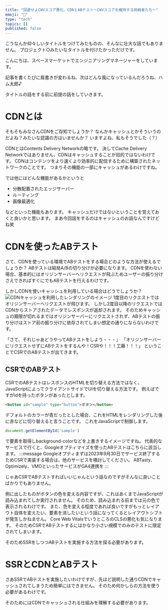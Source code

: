 ```yaml
---
title: "回避せよCWVスコア悪化、CDNとABテスト〜CWVスコアを維持する挑戦者たち〜"
emoji: "🦔"
type: "tech"
topics: []
published: false
---
```


こうなんか仰々しいタイトルをつけてみたものの、そんなに壮大な話でもありません。
プロジェクト○みたいなタイトルを付けたかっただけです。

こんにちは、スペースマーケットでエンジニアリングマネージャーをしています。

記事を書くたびに肩書きが変わるね、次はどんな風になっているんだろうね、ハム太郎♪

タイトルの話をする前に前提の話をしていきます。
# CDNとは
そもそもみなさんCDNをご存知でしょうか？
なんかキャッシュとかそういうのだよね？みたいな認識の方はいませんか？
いますよね、私もそうでした（？）

CDNとはContents Delivery Networkの略です。
決してCache Delivery Networkではありません、CDNはキャッシュすることが目的ではないわけです。
CDNはコンテンツをより速くより効率的に配信するために構築されたネットワークのことです。
つまりその機能の一部にキャッシュがあるわけですね。

では他にはどんな機能があるかというと
- 分散配置されたエッジサーバー
- ルーティング
- 画像最適化

などといった機能もあります。
キャッシュだけではないということを覚えておくと良いかと思います。
まあ今回話をするのはキャッシュのお話なんですけどね笑

# CDNを使ったABテスト
さて、CDNを使っている環境でABテストをする場合どのような方法が使えるでしょうか？
ABテストは結局A/Bの切り分けが必要になります。
CDNを使わない場合、基本的にはオリジンサーバーへリクエストが飛ぶためユーザーの振り分けさえできればすぐにでもABテストを行えるわけです。

しかしCDNを使いキャッシュを利用している場合はどうでしょうか？
![CDNキャッシュを利用したレンダリングのイメージ](https://storage.googleapis.com/zenn-user-upload/c73e8ff3cd09-20230414.png)
1度目のリクエストではオリジンサーバーへリクエストが飛びます。
しかし2度目以降のリクエストではCDNからストアされたデータでレスポンスが返却されます。
そのためキャッシュの期限が切れるまではオリジンサーバーにリクエストされず、ABテストの振り分けはストア前の振り分けに依存されてしまい想定の通りにならないわけです。

「さて、それじゃあどうやってABテストをしよう・・・」
「オリジンサーバーにリクエストせずにABテストをするんや！CSRや！！！工藤！！！」
ということでCSRでのABテストが出てきます。

## CSRでのABテスト
CSRでのABテストはレスポンスのHTMLを切り替える方法ではなく、JavaScriptによってクライアントサイドでUIを切り替える方法です。
例えばですがidを持ったボタンがあったとします。
```html
<button id="sample" type="button">ボタン</button>
```

デフォルトのカラーが青だったとした場合、これをHTMLをレンダリングした後に赤などに切り替えると言うことです。
これをJavaScriptで制御します。
```JavaScript
document.getElementById('sample')
```
で要素を取得しbackground-colorなどを上書きするイメージですね。
代表的なサービスで行くと、Googleオプティマイズを使ったABテストはこちらに該当します。
:::message
Googleオプティまずは2023年9月30日でサービス終了するためCSRで実装する場合は、他のサービスを検討してください。
ABTasty、Optimizely、VMOといったサービスがGA4連携を
:::

じゃあCSRでABテストすればいいじゃんという話なのですがそんなに良いことばかりでもありません。

例に出したものがボタンの色を変える内容ですが、これはあくまでJavaScriptが読み込まれてしか実行されません。
そのため、読み込まれる前までは元の色で表示されるわけです。
また、色を変える程度であれば良いですがもっとレイアウト自体を変えたい、要素を消したいという話になってくるとレイアウトシフトが発生しかねません。
Core Web VitalsでいうところのCLSの悪化も気になります。
そのためCSRでABテストするにはかなり小さい規模でのみのテストに限定されてしまいます。

そのためSSRをしつつABテストを実施する方法を探る必要があります。

# SSRとCDNとABテスト
さあSSRでABテストを実施したいわけですが、先ほど説明した通りCDNでキャッシュされてしまうため簡単にはできません。
そのため何かしらの方法を使う必要があるわけです。

そのためにはCDNでキャッシュされる仕組みを理解する必要があります。
